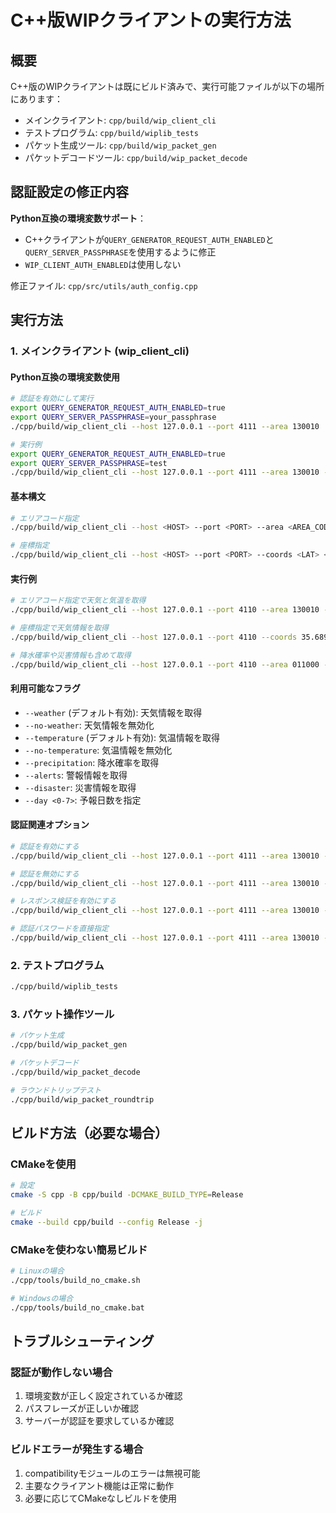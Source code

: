 # C++版WIPクライアントの実行方法

## 概要
C++版のWIPクライアントは既にビルド済みで、実行可能ファイルが以下の場所にあります：
- メインクライアント: `cpp/build/wip_client_cli`
- テストプログラム: `cpp/build/wiplib_tests`
- パケット生成ツール: `cpp/build/wip_packet_gen`
- パケットデコードツール: `cpp/build/wip_packet_decode`

## 認証設定の修正内容

**Python互換の環境変数サポート**：
- C++クライアントが`QUERY_GENERATOR_REQUEST_AUTH_ENABLED`と`QUERY_SERVER_PASSPHRASE`を使用するように修正
- `WIP_CLIENT_AUTH_ENABLED`は使用しない

修正ファイル: `cpp/src/utils/auth_config.cpp`

## 実行方法

### 1. メインクライアント (wip_client_cli)

#### Python互換の環境変数使用
```bash
# 認証を有効にして実行
export QUERY_GENERATOR_REQUEST_AUTH_ENABLED=true
export QUERY_SERVER_PASSPHRASE=your_passphrase
./cpp/build/wip_client_cli --host 127.0.0.1 --port 4111 --area 130010

# 実行例
export QUERY_GENERATOR_REQUEST_AUTH_ENABLED=true
export QUERY_SERVER_PASSPHRASE=test
./cpp/build/wip_client_cli --host 127.0.0.1 --port 4111 --area 130010 --weather --temperature
```

#### 基本構文
```bash
# エリアコード指定
./cpp/build/wip_client_cli --host <HOST> --port <PORT> --area <AREA_CODE> [flags]

# 座標指定
./cpp/build/wip_client_cli --host <HOST> --port <PORT> --coords <LAT> <LON> [flags]
```

#### 実行例
```bash
# エリアコード指定で天気と気温を取得
./cpp/build/wip_client_cli --host 127.0.0.1 --port 4110 --area 130010 --weather --temperature

# 座標指定で天気情報を取得
./cpp/build/wip_client_cli --host 127.0.0.1 --port 4110 --coords 35.6895 139.6917 --weather

# 降水確率や災害情報も含めて取得
./cpp/build/wip_client_cli --host 127.0.0.1 --port 4110 --area 011000 --weather --temperature --precipitation --disaster
```

#### 利用可能なフラグ
- `--weather` (デフォルト有効): 天気情報を取得
- `--no-weather`: 天気情報を無効化
- `--temperature` (デフォルト有効): 気温情報を取得
- `--no-temperature`: 気温情報を無効化
- `--precipitation`: 降水確率を取得
- `--alerts`: 警報情報を取得
- `--disaster`: 災害情報を取得
- `--day <0-7>`: 予報日数を指定

#### 認証関連オプション
```bash
# 認証を有効にする
./cpp/build/wip_client_cli --host 127.0.0.1 --port 4111 --area 130010 --auth-enabled

# 認証を無効にする
./cpp/build/wip_client_cli --host 127.0.0.1 --port 4111 --area 130010 --no-auth-enabled

# レスポンス検証を有効にする
./cpp/build/wip_client_cli --host 127.0.0.1 --port 4111 --area 130010 --verify-response

# 認証パスワードを直接指定
./cpp/build/wip_client_cli --host 127.0.0.1 --port 4111 --area 130010 --auth-query <PASSPHRASE>
```

### 2. テストプログラム
```bash
./cpp/build/wiplib_tests
```

### 3. パケット操作ツール
```bash
# パケット生成
./cpp/build/wip_packet_gen

# パケットデコード
./cpp/build/wip_packet_decode

# ラウンドトリップテスト
./cpp/build/wip_packet_roundtrip
```

## ビルド方法（必要な場合）

### CMakeを使用
```bash
# 設定
cmake -S cpp -B cpp/build -DCMAKE_BUILD_TYPE=Release

# ビルド
cmake --build cpp/build --config Release -j
```

### CMakeを使わない簡易ビルド
```bash
# Linuxの場合
./cpp/tools/build_no_cmake.sh

# Windowsの場合
./cpp/tools/build_no_cmake.bat
```

## トラブルシューティング

### 認証が動作しない場合
1. 環境変数が正しく設定されているか確認
2. パスフレーズが正しいか確認
3. サーバーが認証を要求しているか確認

### ビルドエラーが発生する場合
1. compatibilityモジュールのエラーは無視可能
2. 主要なクライアント機能は正常に動作
3. 必要に応じてCMakeなしビルドを使用